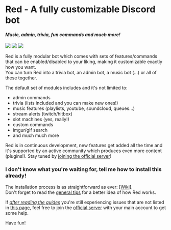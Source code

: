 # Red - A fully customizable Discord bot
#### *Music, admin, trivia, fun commands and much more!*
[<img src="https://img.shields.io/badge/Support-me!-orange.svg">](https://www.patreon.com/Twentysix26)  [<img src="https://img.shields.io/badge/discord-py-blue.svg">](https://github.com/Rapptz/discord.py) [<img src="https://discordapp.com/api/servers/133049272517001216/widget.png?style=banner5">](https://discord.gg/0k4npTwMvTpv9wrh)  

Red is a fully modular bot which comes with sets of features/commands that can be enabled/disabled to your liking, making it customizable exactly how you want.  
You can turn Red into a trivia bot, an admin bot, a music bot (...) or all of these together.  

The default set of modules includes and it's not limited to: 
* admin commands 
* trivia (lists included and you can make new ones!)
* music features (playlists, youtube, soundcloud, queues...)
* stream alerts (twitch/hitbox)
* slot machines (yes, really!)
* custom commands
* imgur/gif search
* and much much more

Red is in continuous development, new features get added all the time and it's supported by an active community which produces even more content (plugins!). Stay tuned by [joining the official server](https://discord.gg/0k4npTwMvTpv9wrh)!

### I don't know what you're waiting for, tell me how to install this already!

The installation process is as straightforward as ever: [[Wiki]](https://twentysix26.github.io/Red-Docs/).  
Don't forget to read the [general tips](http://twentysix26.github.io/Red-Docs/red_general_tips/) for a better idea of how Red works.

If [*after reading the guides*](https://twentysix26.github.io/Red-Docs/) you're still experiencing issues that are not listed in [this page](https://twentysix26.github.io/Red-Docs/red_guide_troubleshooting/), feel free to join the [official server](https://discord.gg/0k4npTwMvTpv9wrh) with your main account to get some help.  

Have fun!
